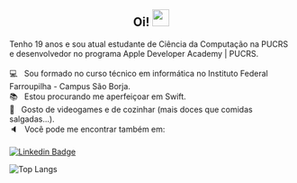 <h2 align="center"> Oi! <img src="https://media.giphy.com/media/hvRJCLFzcasrR4ia7z/giphy.gif" width="30px">  </h2>

Tenho 19 anos e sou atual estudante de Ciência da Computação na PUCRS e desenvolvedor no programa Apple Developer Academy | PUCRS.
<br />
<br /> :computer: &nbsp; Sou formado no curso técnico em informática no Instituto Federal Farroupilha - Campus São Borja.
<br /> :books: &nbsp;  Estou procurando me aperfeiçoar em Swift.
<br /> 💬 &nbsp; Gosto de videogames e de cozinhar (mais doces que comidas salgadas...).
<br /> :speaker: &nbsp; Você pode me encontrar também em: 
<br />
<br /> [![Linkedin Badge](https://img.shields.io/badge/-LinkedIn-blue?style=for-the-badge&logo=Linkedin&logoColor=white&link=https://www.linkedin.com/in/joaogabrielcervo/)](https://www.linkedin.com/in/joaogabrielcervo/)

![Top Langs](https://github-readme-stats.vercel.app/api/top-langs/?username=Gabriel-Cervo&layout=compact&theme=radical)

</div>
